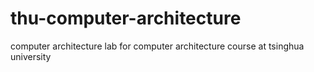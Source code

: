 # thu-computer-architecture

computer architecture lab for computer architecture course at tsinghua university
